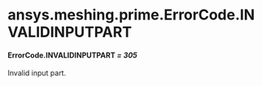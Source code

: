 <a id="ansys-meshing-prime-errorcode-invalidinputpart"></a>

# ansys.meshing.prime.ErrorCode.INVALIDINPUTPART

<a id="ansys.meshing.prime.ErrorCode.INVALIDINPUTPART"></a>

#### ErrorCode.INVALIDINPUTPART *= 305*

Invalid input part.

<!-- !! processed by numpydoc !! -->

